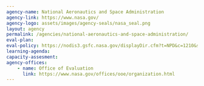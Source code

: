 ```yaml
---
agency-name: National Aeronautics and Space Administration
agency-link: https://www.nasa.gov/
agency-logo: assets/images/agency-seals/nasa_seal.png
layout: agency
permalink: /agencies/national-aeronautics-and-space-administration/
eval-plan:
eval-policy: https://nodis3.gsfc.nasa.gov/displayDir.cfm?t=NPD&c=1210&s=7
learning-agenda:
capacity-assesment:
agency-offices:
    - name: Office of Evaluation
      link: https://www.nasa.gov/offices/ooe/organization.html
---
```

